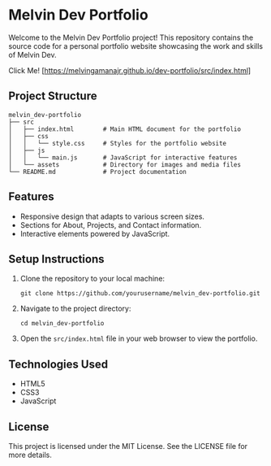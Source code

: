 # Melvin Dev Portfolio

Welcome to the Melvin Dev Portfolio project! This repository contains the source code for a personal portfolio website showcasing the work and skills of Melvin Dev.

Click Me! [https://melvingamanajr.github.io/dev-portfolio/src/index.html]

## Project Structure

```
melvin_dev-portfolio
├── src
│   ├── index.html        # Main HTML document for the portfolio
│   ├── css
│   │   └── style.css     # Styles for the portfolio website
│   ├── js
│   │   └── main.js       # JavaScript for interactive features
│   └── assets            # Directory for images and media files
└── README.md             # Project documentation
```

## Features

- Responsive design that adapts to various screen sizes.
- Sections for About, Projects, and Contact information.
- Interactive elements powered by JavaScript.

## Setup Instructions

1. Clone the repository to your local machine:
   ```
   git clone https://github.com/yourusername/melvin_dev-portfolio.git
   ```

2. Navigate to the project directory:
   ```
   cd melvin_dev-portfolio
   ```

3. Open the `src/index.html` file in your web browser to view the portfolio.

## Technologies Used

- HTML5
- CSS3
- JavaScript

## License

This project is licensed under the MIT License. See the LICENSE file for more details.